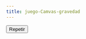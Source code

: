 ```yaml
---
title: juego-Camvas-gravedad
---
```


<html>
<head>
<meta name="viewport" content="width=device-width, initial-scale=1.0"/>
<style>
canvas {
    border:0x solid #ffff;
    background-color: #00fff1;
	   
}
       <!-- html { overflow-y:hidden; } -->

</style>
</head>
<body onload="startGame()">

<script>
        var myGamePiece;
        var myObstacles = [];
        var myScore;
        var myObstacleup;
        var myObstacledown;
        var myinfo;
        function startGame() {
            //    myGamePiece = new component(30, 30, "smiley.gif", 10, 120, "image");


            myGamePiece = new component(20, 20, "smiley.gif", 15, 50,"image");
            myScore = new component("20px", "Consolas", "black", 280, 40, "text");
            myinfo = new component("12px", "Consolas", "black", 30, 60, "text"); //instruccion
            myObstacleup  = new component(480, 10, "green", 0, 0);
            myObstacledown  = new component(480, 270, "green",0, 260); 
            myGameArea.start();
        }
        var myGameArea = {
            canvas : document.createElement("canvas"),
            start : function() {
                this.canvas.width = 480;
                this.canvas.height = 270;
                this.context = this.canvas.getContext("2d");
                document.body.insertBefore(this.canvas, document.body.childNodes[0]);
                this.frameNo = 0;
                this.interval = setInterval(updateGameArea, 20);
                window.addEventListener('keydown', function (e) {
                    myGameArea.key = e.keyCode;
                })
                window.addEventListener('keyup', function (e) {
                    myGameArea.key = false;
                })
            },
            clear : function() {
                this.context.clearRect(0, 0, this.canvas.width, this.canvas.height);
            },
            stop : function() {
                clearInterval(this.interval);
            }
        }
        function component(width, height, color, x, y, type) {
        this.type = type;
        if (type == "image") {
        this.image = new Image();
        this.image.src = color;
        }
            this.width = width;
            this.height = height;
            this.speedX = 0;
            this.speedY = 3;    
            this.x = x;
            this.y = y; 
            this.gravity = 0.00005;
            this.gravitySpeed = 0.3;
            this.bounce = 0.7;
            this.update = function() {
                ctx = myGameArea.context;
                if (type == "image") {
                ctx.drawImage(this.image, this.x, this.y, this.width, this.height);
                } else {
                ctx.fillStyle = color;
                ctx.fillRect(this.x, this.y, this.width, this.height);
                }


                if (this.type == "text") {
                    ctx.font = this.width + " " + this.height;
                    ctx.fillStyle = color;
                    ctx.fillText(this.text, this.x, this.y);
                } else {
                    ctx.fillStyle = color;
                    ctx.fillRect(this.x, this.y, this.width, this.height);
                }
            }
            this.newPos = function() {
                this.gravitySpeed += this.gravity;
                this.x += this.speedX;
                this.y += this.speedY + this.gravitySpeed;
                this.hitBottom();
            }
            this.hitBottom = function() {
                var rockbottom = myGameArea.canvas.height - this.height;
                if (this.y > rockbottom) {
                    this.y = rockbottom;
                    this.gravitySpeed = -(this.gravitySpeed * this.bounce);
                }
            }
            this.crashWith = function(otherobj) {
                var myleft = this.x;
                var myright = this.x + (this.width);
                var mytop = this.y;
                var mybottom = this.y + (this.height);
                var otherleft = otherobj.x;
                var otherright = otherobj.x + (otherobj.width);
                var othertop = otherobj.y;
                var otherbottom = otherobj.y + (otherobj.height);
                var crash = true;
                if ((mybottom < othertop) || (mytop > otherbottom) || (myright < otherleft) || (myleft > otherright)) {
                    crash = false;
                }
                return crash;
            }
        }

        function updateGameArea() {
            var x, height, gap, minHeight, maxHeight, minGap, maxGap;
            for (i = 0; i < myObstacles.length; i += 1) {
                if (myGamePiece.crashWith(myObstacles[i])) {
                    myGameArea.stop();
                    return;
                } 
            }
            myGameArea.clear();
            myGameArea.frameNo += 1;
            if (myGameArea.frameNo == 1 || everyinterval(150)) {
                x = myGameArea.canvas.width;
                minHeight = 20;
                maxHeight = 200;
                height = Math.floor(Math.random()*(maxHeight-minHeight+1)+minHeight);
                minGap = 50;
                maxGap = 200;
                gap = Math.floor(Math.random()*(maxGap-minGap+1)+minGap);
                myObstacles.push(new component(10, height, "green", x, 0));
                myObstacles.push(new component(480, 10, "green", 0, 0)); // agregado arriba
                myObstacles.push(new component(480, 270, "green",0, 260)); // agregado abajo
                myObstacles.push(new component(10, x - height - gap, "green", x, height + gap));
            }
            for (i = 0; i < myObstacles.length; i += 1) {
              //  myObstacles[i].x += -1;
              if (myGameArea.frameNo < 500){
                myinfo.text ="precione tecla de direccion ↑|| precione tecla de direccion ↓"
                myObstacles[i].x += -1;  // velocidad del 
        }else{
            if (myGameArea.frameNo < 1000){

                myObstacles[i].x += -1.5;  // velocidad del 
                }else{
                     if (myGameArea.frameNo < 1500){
                        myObstacles[i].x += -2;

                     }else{
                        if (myGameArea.frameNo < 1500) {
                             myObstacles[i].x += -2.5;
                        }else{
                            if (myGameArea.frameNo < 1500) {
                             myObstacles[i].x += -3;
                            }
                            else{
                             myObstacles[i].x += -3.5;  
                            }
                        }
                     }

                }   
        }
                myObstacles[i].update();
            }
            myScore.text = "SCORE: " + myGameArea.frameNo;
           // myinfo.text ="precione tecla de direccion ↑|| precione tecla de direccion ↓"
            myScore.update();
            myinfo.update();
            myGamePiece.speedX = 0;
            myGamePiece.speedY = 0;
            myObstacleup.x -= 0; 
            myObstacledown.x -= 0;  
             myGamePiece.image.src = "angry.gif";   // imagen
            if (myGameArea.key && myGameArea.key == 38) {myGamePiece.speedY = -1; }
            if (myGameArea.key && myGameArea.key == 40) {myGamePiece.speedY = 1; }
                    myObstacleup.update();
        myObstacledown.update();
            myGamePiece.newPos();    
            myGamePiece.update();
        }

        function clearmove() {
        myGamePiece.image.src = "smiley.gif";
        myGamePiece.speedX = 0; 
        myGamePiece.speedY = 0; 
}



        function everyinterval(n) {
            if ((myGameArea.frameNo / n) % 1 == 0) {return true;}
            return false;
        }
    </script>
<form method="get" action="https://thepetergarcia.com/home/juego-gravedad">
<input type="submit" value="Repetir" />
</body>
</html>
